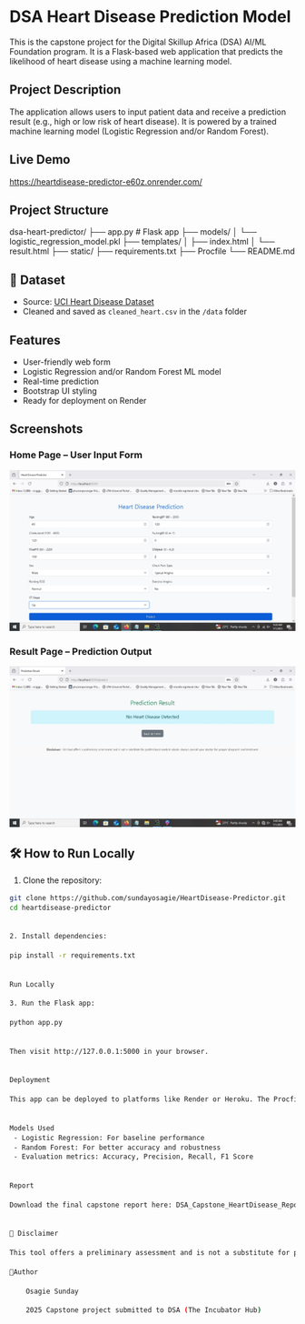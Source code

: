# DSA Heart Disease Prediction Model

This is the capstone project for the Digital Skillup Africa (DSA) AI/ML Foundation program. It is a Flask-based web application that predicts the likelihood of heart disease using a machine learning model.

##  Project Description

The application allows users to input patient data and receive a prediction result (e.g., high or low risk of heart disease). It is powered by a trained machine learning model (Logistic Regression and/or Random Forest).

##  Live Demo

https://heartdisease-predictor-e60z.onrender.com/

##  Project Structure

dsa-heart-predictor/
├── app.py # Flask app
├── models/
│ └── logistic_regression_model.pkl
├── templates/
│ ├── index.html 
│ └── result.html 
├── static/ 
├── requirements.txt 
├── Procfile 
└── README.md


## 🧪 Dataset

- Source: [UCI Heart Disease Dataset](https://www.kaggle.com/datasets/fedesoriano/heart-failure-prediction)
- Cleaned and saved as `cleaned_heart.csv` in the `/data` folder

##  Features

- User-friendly web form
- Logistic Regression and/or Random Forest ML model
- Real-time prediction
- Bootstrap UI styling
- Ready for deployment on Render


##  Screenshots

###  Home Page – User Input Form
![Home Page](screenshots/home.jpg)

###  Result Page – Prediction Output
![Result Page](screenshots/result.jpg)


## 🛠 How to Run Locally

1. Clone the repository:

```bash
git clone https://github.com/sundayosagie/HeartDisease-Predictor.git
cd heartdisease-predictor


2. Install dependencies:

pip install -r requirements.txt


Run Locally

3. Run the Flask app:

python app.py


Then visit http://127.0.0.1:5000 in your browser.


Deployment

This app can be deployed to platforms like Render or Heroku. The Procfile and requirements.txt are already included for easy deployment.


Models Used
 - Logistic Regression: For baseline performance
 - Random Forest: For better accuracy and robustness
 - Evaluation metrics: Accuracy, Precision, Recall, F1 Score


Report

Download the final capstone report here: DSA_Capstone_HeartDisease_Report.pdf


📌 Disclaimer

This tool offers a preliminary assessment and is not a substitute for professional medical advice. Always consult your doctor for proper diagnosis and treatment.

👨‍Author

    Osagie Sunday

    2025 Capstone project submitted to DSA (The Incubator Hub)


